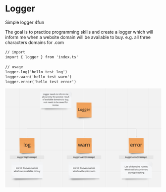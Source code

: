 # Logger
Simple logger 4fun

The goal is to practice programming skills and create a logger which will inform me when a website domain will be available to buy. e.g. all three characters domains for .com

```
// import
import { logger } from 'index.ts'

// usage
logger.log('hello test log')
logger.warn('hello test warn')
logger.error('hello test error')
```

![Logger](https://github.com/B4RteQPl/Logger/blob/main/Diagrams/diagram1.png)
